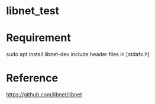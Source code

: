 # libnet_test

# Requirement
sudo apt install libnet-dev
include header files in [stdafx.h]

# Reference
https://github.com/libnet/libnet

